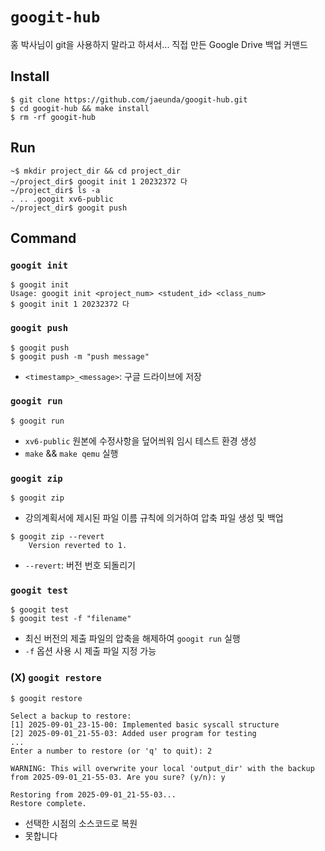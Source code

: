 # `googit-hub`
홍 박사님이 git을 사용하지 말라고 하셔서... 직접 만든 Google Drive 백업 커맨드
## Install
```
$ git clone https://github.com/jaeunda/googit-hub.git
$ cd googit-hub && make install
$ rm -rf googit-hub
```
## Run
```
~$ mkdir project_dir && cd project_dir
~/project_dir$ googit init 1 20232372 다
~/project_dir$ ls -a
. .. .googit xv6-public
~/project_dir$ googit push
```
## Command
### `googit init`
```
$ googit init
Usage: googit init <project_num> <student_id> <class_num>
$ googit init 1 20232372 다
```

### `googit push`
```
$ googit push
$ googit push -m "push message"
```
- `<timestamp>_<message>`: 구글 드라이브에 저장

### `googit run`
```
$ googit run
```
- `xv6-public` 원본에 수정사항을 덮어씌워 임시 테스트 환경 생성
- `make` && `make qemu` 실행

### `googit zip`
```
$ googit zip
```
- 강의계획서에 제시된 파일 이름 규칙에 의거하여 압축 파일 생성 및 백업


```
$ googit zip --revert
	Version reverted to 1.
```
- `--revert`: 버전 번호 되돌리기

### `googit test`
```
$ googit test
$ googit test -f "filename"
```
- 최신 버전의 제출 파일의 압축을 해제하여 `googit run` 실행
- `-f` 옵션 사용 시 제출 파일 지정 가능

### (X) `googit restore`
```
$ googit restore

Select a backup to restore:
[1] 2025-09-01_23-15-00: Implemented basic syscall structure
[2] 2025-09-01_21-55-03: Added user program for testing
...
Enter a number to restore (or 'q' to quit): 2

WARNING: This will overwrite your local 'output_dir' with the backup from 2025-09-01_21-55-03. Are you sure? (y/n): y 

Restoring from 2025-09-01_21-55-03... 
Restore complete.
```
- 선택한 시점의 소스코드로 복원
- 못합니다

